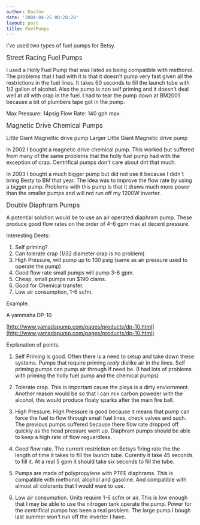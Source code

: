 ```yaml
---
author: Dasfoo
date: '2004-04-25 00:28:28'
layout: post
title: FuelPumps
---
```


I've used two types of fuel pumps for Betsy.

<big>Street Racing Fuel Pumps</big>

I used a Holly Fuel Pump that was listed as being compatible with methonol.  The problems that I had with it is that it doesn't pump very fast given all the restrictions in the fuel lines.  It takes 60 seconds to fill the launch tube with 1/2 gallon of alcohol.  Also the pump is non self priming and it doesn't deal well at all with crap in the fuel.  I had to tear the pump down at BM2001 because a bit of plumbers tape got in the pump.

Max Pressure: 14psig
Flow Rate:    140 gph max

<big>Magnetic Drive Chemical Pumps</big>

Little Giant Magnettic drive pump
Larger Little Giant Magnetic drive pump

In 2002 I bought a magnetic drive chemical pump.  This worked but suffered from many of the same problems that the holly fuel pump had with the exception of crap.  Centrifical pumps don't care about dirt that much.

In 2003 I bought a much bigger pump but did not use it because I didn't bring Besty to BM that year.  The idea was to improve the flow rate by using a bigger pump.  Problems with this pump is that it draws much more power than the smaller pumps and will not run off my 1200W inverter.

<big>Double Diaphram Pumps</big>

A potential solution would be to use an air operated diaphram pump.  These produce good flow rates on the order of 4-6 gpm max at decent pressure.

Interesting Deets:

1) Self priming?
2) Can tolerate crap (1/32 diameter crap is no problem)
3) High Pressure, will pump up to 100 psig (same as air pressure used to operate the pump)
4) Good flow rate small pumps will pump 3-6 gpm.
5) Cheap, small pumps run $190 clams.
6) Good for Chemical transfer.
7) Low air consumption, 1-6 scfm.

Example.

A yammaha DP-10

[http://www.yamadapump.com/pages/products/dp-10.html](http://www.yamadapump.com/pages/products/dp-10.html)

Explanation of points.

1) Self Priming is good.  Often there is a need to setup and take down these systems.  Pumps that require priming _realy_ dislike air in the lines.  Self priming pumps can pump air through if need be. (I had lots of problems with priming the holly fuel pump and the chemical pumps)

2) Tolerate crap.  This is important cause the playa is a dirty enviornment.  Another reason would be so that I can mix carbon poweder with the alcohol, this would produce floaty sparks after the main fire ball.

3) High Pressure.  High Pressure is good because it means that pump can force the fuel to flow through small fuel lines, check valves and such.  The previous pumps suffered because there flow rate dropped off quickly as the head pressure went up.  Diaphram pumps should be able to keep a high rate of flow reguardless.

4) Good flow rate.  The current restriction on Betsys firing rate the the length of time it takes to fill the launch tube.  Curently it take 45 seconds to fill it.  At a real 5 gpm it should take six seconds to fill the tube.

5) Pumps are made of polypropylene with PTFE diaphrams.  This is compatible with methonol, alcohol and gasoline.  And compatible with almost all colorants that I would want to use.

7) Low air consumption.  Units require 1-6 scfm or air.  This is low enough that I may be able to use the nitrogen tank operate the pump.  Power for the centrifical pumps has been a real problem.  The large pump I bough last summer won't run off the inverter I have.

